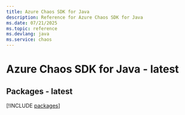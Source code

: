 ```yaml
---
title: Azure Chaos SDK for Java
description: Reference for Azure Chaos SDK for Java
ms.date: 07/21/2025
ms.topic: reference
ms.devlang: java
ms.service: chaos
---
```

# Azure Chaos SDK for Java - latest
## Packages - latest
[!INCLUDE [packages](chaos-index.md)]